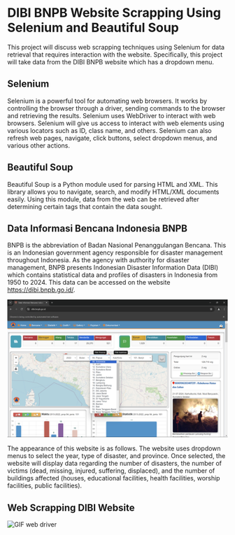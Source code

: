 # DIBI BNPB Website Scrapping Using Selenium and Beautiful Soup
This project will discuss web scrapping techniques using Selenium for data retrieval that requires interaction with the website. Specifically, this project will take data from the DIBI BNPB website which has a dropdown menu.

## Selenium
Selenium is a powerful tool for automating web browsers. It works by controlling the browser through a driver, sending commands to the browser and retrieving the results. Selenium uses WebDriver to interact with web browsers. Selenium will give us access to interact with web elements using various locators such as ID, class name, and others. Selenium can also refresh web pages, navigate, click buttons, select dropdown menus, and various other actions.

## Beautiful Soup
Beautiful Soup is a Python module used for parsing HTML and XML. This library allows you to navigate, search, and modify HTML/XML documents easily. Using this module, data from the web can be retrieved after determining certain tags that contain the data sought.

## Data Informasi Bencana Indonesia BNPB
BNPB is the abbreviation of Badan Nasional Penanggulangan Bencana. This is an Indonesian government agency responsible for disaster management throughout Indonesia. As the agency with authority for disaster management, BNPB presents Indonesian Disaster Information Data (DIBI) which contains statistical data and profiles of disasters in Indonesia from 1950 to 2024. This data can be accessed on the website https://dibi.bnpb.go.id/.

![DIBI website.png](https://github.com/annisatierra/Web-Scrapping/blob/main/DIBI%20website.png)

The appearance of this website is as follows. The website uses dropdown menus to select the year, type of disaster, and province. Once selected, the website will display data regarding the number of disasters, the number of victims (dead, missing, injured, suffering, displaced), and the number of buildings affected (houses, educational facilities, health facilities, worship facilities, public facilities).

## Web Scrapping DIBI Website
![GIF web driver](https://github.com/user-attachments/assets/9ec72eda-22e1-4b85-8deb-d801e9cf8053)

